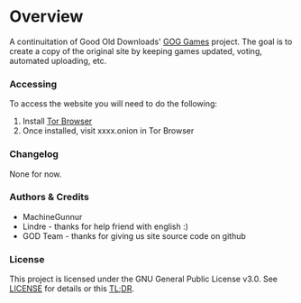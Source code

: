 # Overview
A continuitation of Good Old Downloads' [GOG Games](https://github.com/Good-Old-Downloads/gg) project. The goal is to create a copy of the original site by keeping games updated, voting, automated uploading, etc.

### Accessing 
To access the website you will need to do the following:
1. Install [Tor Browser](https://www.torproject.org/download/)
2. Once installed, visit xxxx.onion in Tor Browser

### Changelog
None for now.

### Authors & Credits
* MachineGunnur
* Lindre - thanks for help friend with english :)
* GOD Team - thanks for giving us site source code on github

### License
This project is licensed under the GNU General Public License v3.0. See [LICENSE](LICENSE) for details or this [TL;DR](https://tldrlegal.com/license/gnu-general-public-license-v3-(gpl-3)).
